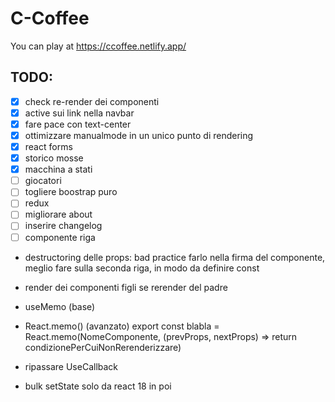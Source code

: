 # C-Coffee

You can play at https://ccoffee.netlify.app/

## TODO:

- [x] check re-render dei componenti
- [x] active sui link nella navbar
- [x] fare pace con text-center
- [x] ottimizzare manualmode in un unico punto di rendering
- [x] react forms
- [x] storico mosse
- [x] macchina a stati
- [ ] giocatori
- [ ] togliere boostrap puro
- [ ] redux
- [ ] migliorare about
- [ ] inserire changelog
- [ ] componente riga

- destructoring delle props:
  bad practice farlo nella firma del componente, meglio fare sulla seconda riga, in modo da definire const

- render dei componenti figli se rerender del padre

- useMemo (base)
- React.memo() (avanzato)
  export const blabla = React.memo(NomeComponente, (prevProps, nextProps) => return condizionePerCuiNonRerenderizzare)

- ripassare UseCallback

- bulk setState solo da react 18 in poi
